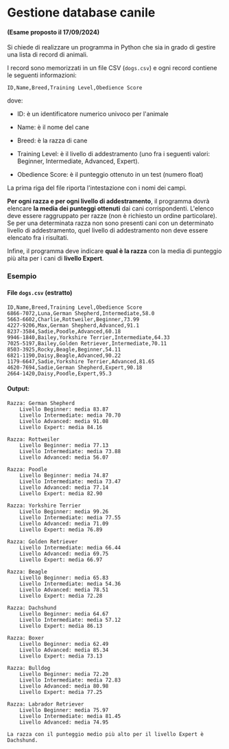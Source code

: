 # Gestione database canile

#### (Esame proposto il 17/09/2024)


Si chiede di realizzare un programma in Python che sia in grado di gestire una lista di record di animali.

I record sono memorizzati in un file CSV (`dogs.csv`) e ogni record contiene le seguenti informazioni:

```
ID,Name,Breed,Training Level,Obedience Score
``` 
dove:

- ID: è un identificatore numerico univoco per l'animale 

- Name: è il nome del cane 

- Breed: è la razza di cane 

- Training Level: è il livello di addestramento (uno fra i seguenti valori: Beginner, Intermediate, Advanced, Expert).

- Obedience Score: è il punteggio ottenuto in un test (numero float)

La prima riga del file riporta l'intestazione con i nomi dei campi. 

**Per ogni razza e per ogni livello di addestramento**, il programma dovrà elencare **la media dei punteggi ottenuti** dai cani corrispondenti. L'elenco deve essere raggruppato per razze (non è richiesto un ordine particolare). Se per una determinata razza non sono presenti cani con un determinato livello di addestramento, quel livello di addestramento non deve essere elencato fra i risultati.

Infine, il programma deve indicare **qual è la razza** con la media di punteggio più alta per i cani di **livello Expert**.

### Esempio
 
#### File `dogs.csv` (estratto)

```
ID,Name,Breed,Training Level,Obedience Score
6866-7072,Luna,German Shepherd,Intermediate,58.0
5663-6602,Charlie,Rottweiler,Beginner,73.99
4227-9206,Max,German Shepherd,Advanced,91.1
8237-3584,Sadie,Poodle,Advanced,60.18
9946-1840,Bailey,Yorkshire Terrier,Intermediate,64.33
7025-5197,Bailey,Golden Retriever,Intermediate,70.11
8503-3925,Rocky,Beagle,Beginner,54.11
6821-1190,Daisy,Beagle,Advanced,90.22
1179-6647,Sadie,Yorkshire Terrier,Advanced,81.65
4620-7694,Sadie,German Shepherd,Expert,90.18
2664-1420,Daisy,Poodle,Expert,95.3
```

#### Output: 

```
Razza: German Shepherd
    Livello Beginner: media 83.87
    Livello Intermediate: media 70.70
    Livello Advanced: media 91.08
    Livello Expert: media 84.16

Razza: Rottweiler
    Livello Beginner: media 77.13
    Livello Intermediate: media 73.88
    Livello Advanced: media 56.07

Razza: Poodle
    Livello Beginner: media 74.87
    Livello Intermediate: media 73.47
    Livello Advanced: media 77.14
    Livello Expert: media 82.90

Razza: Yorkshire Terrier
    Livello Beginner: media 99.26
    Livello Intermediate: media 77.55
    Livello Advanced: media 71.09
    Livello Expert: media 76.89

Razza: Golden Retriever
    Livello Intermediate: media 66.44
    Livello Advanced: media 69.75
    Livello Expert: media 66.97

Razza: Beagle
    Livello Beginner: media 65.83
    Livello Intermediate: media 54.36
    Livello Advanced: media 78.51
    Livello Expert: media 72.28

Razza: Dachshund
    Livello Beginner: media 64.67
    Livello Intermediate: media 57.12
    Livello Expert: media 86.13

Razza: Boxer
    Livello Beginner: media 62.49
    Livello Advanced: media 85.34
    Livello Expert: media 73.13

Razza: Bulldog
    Livello Beginner: media 72.20
    Livello Intermediate: media 72.83
    Livello Advanced: media 80.98
    Livello Expert: media 77.25

Razza: Labrador Retriever
    Livello Beginner: media 75.97
    Livello Intermediate: media 81.45
    Livello Advanced: media 74.95

La razza con il punteggio medio più alto per il livello Expert è Dachshund.
```